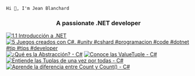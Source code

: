     Hi 👋, I'm Jean Blanchard
<h3 align="center">A passionate .NET developer</h3>

<!-- BEGIN YOUTUBE-CARDS -->
[![1.1 Introducción a .NET](https://ytcards.demolab.com/?id=RVjLd7OB9sw&title=1.1+Introducci%C3%B3n+a+.NET&lang=en&timestamp=1724448291&background_color=%230d1117&title_color=%23ffffff&stats_color=%23dedede&max_title_lines=1&width=250&border_radius=5 "1.1 Introducción a .NET")](https://www.youtube.com/watch?v=RVjLd7OB9sw)
[![5 Juegos creados con C#.       #unity #cshard #programacion #code #dotnet #tip #tips #developer](https://ytcards.demolab.com/?id=H8iXjj1MCx0&title=5+Juegos+creados+con+C%23.+++++++%23unity+%23cshard+%23programacion+%23code+%23dotnet+%23tip+%23tips+%23developer&lang=en&timestamp=1686659577&background_color=%230d1117&title_color=%23ffffff&stats_color=%23dedede&max_title_lines=1&width=250&border_radius=5 "5 Juegos creados con C#.       #unity #cshard #programacion #code #dotnet #tip #tips #developer")](https://www.youtube.com/watch?v=H8iXjj1MCx0)
[![¿Qué es la Abstracción? - C#](https://ytcards.demolab.com/?id=AMsRzZqSeHM&title=%C2%BFQu%C3%A9+es+la+Abstracci%C3%B3n%3F+-+C%23&lang=en&timestamp=1685498298&background_color=%230d1117&title_color=%23ffffff&stats_color=%23dedede&max_title_lines=1&width=250&border_radius=5 "¿Qué es la Abstracción? - C#")](https://www.youtube.com/watch?v=AMsRzZqSeHM)
[![Conoce las ValueTuple - C#](https://ytcards.demolab.com/?id=ACtlOmXHQxE&title=Conoce+las+ValueTuple+-+C%23&lang=en&timestamp=1682964694&background_color=%230d1117&title_color=%23ffffff&stats_color=%23dedede&max_title_lines=1&width=250&border_radius=5 "Conoce las ValueTuple - C#")](https://www.youtube.com/watch?v=ACtlOmXHQxE)
[![Entiende las Tuplas de una vez por todas - C#](https://ytcards.demolab.com/?id=iGAT11G5doo&title=Entiende+las+Tuplas+de+una+vez+por+todas+-+C%23&lang=en&timestamp=1682793693&background_color=%230d1117&title_color=%23ffffff&stats_color=%23dedede&max_title_lines=1&width=250&border_radius=5 "Entiende las Tuplas de una vez por todas - C#")](https://www.youtube.com/watch?v=iGAT11G5doo)
[![Aprende la diferencia entre Count y Count() - C#](https://ytcards.demolab.com/?id=glbDCMlJ5Nc&title=Aprende+la+diferencia+entre+Count+y+Count%28%29+-+C%23&lang=en&timestamp=1681936165&background_color=%230d1117&title_color=%23ffffff&stats_color=%23dedede&max_title_lines=1&width=250&border_radius=5 "Aprende la diferencia entre Count y Count() - C#")](https://www.youtube.com/watch?v=glbDCMlJ5Nc)
<!-- END YOUTUBE-CARDS -->
